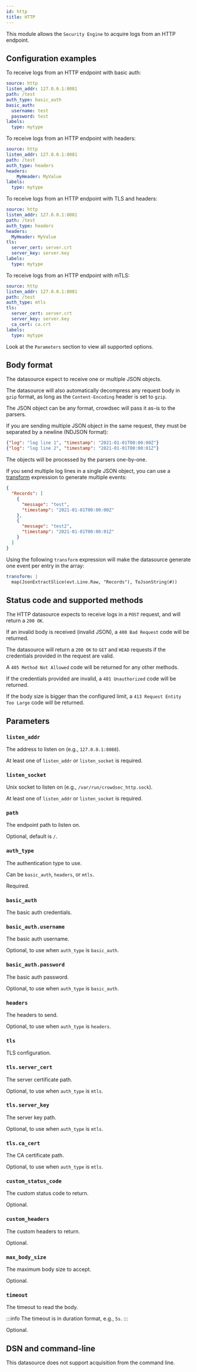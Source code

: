 ```yaml
---
id: http
title: HTTP
---
```


This module allows the `Security Engine` to acquire logs from an HTTP endpoint.

## Configuration examples

To receive logs from an HTTP endpoint with basic auth:
```yaml
source: http
listen_addr: 127.0.0.1:8081
path: /test
auth_type: basic_auth
basic_auth:
  username: test
  password: test
labels:
  type: mytype
```

To receive logs from an HTTP endpoint with headers:
```yaml
source: http
listen_addr: 127.0.0.1:8081
path: /test
auth_type: headers
headers:
    MyHeader: MyValue
labels:
  type: mytype
```

To receive logs from an HTTP endpoint with TLS and headers:

```yaml
source: http
listen_addr: 127.0.0.1:8081
path: /test
auth_type: headers
headers:
  MyHeader: MyValue
tls:
  server_cert: server.crt
  server_key: server.key
labels:
  type: mytype
```

To receive logs from an HTTP endpoint with mTLS:

```yaml
source: http
listen_addr: 127.0.0.1:8081
path: /test
auth_type: mtls
tls:
  server_cert: server.crt
  server_key: server.key
  ca_cert: ca.crt
labels:
  type: mytype
```

Look at the `Parameters` section to view all supported options.

## Body format

The datasource expect to receive one or multiple JSON objects.

The datasource will also automatically decompress any request body in `gzip` format, as long as the `Content-Encoding` header is set to `gzip`.

The JSON object can be any format, crowdsec will pass it as-is to the parsers.

If you are sending multiple JSON object in the same request, they must be separated by a newline (NDJSON format):
```json
{"log": "log line 1", "timestamp": "2021-01-01T00:00:00Z"}
{"log": "log line 2", "timestamp": "2021-01-01T00:00:01Z"}
```

The objects will be processed by the parsers one-by-one.

If you send multiple log lines in a single JSON object, you can use a [transform](/docs/log_processor/data_sources/introduction.md#transform) expression to generate multiple events:

```json
{
  "Records": [
    {
      "message": "test",
      "timestamp": "2021-01-01T00:00:00Z"
    },
    {
      "message": "test2",
      "timestamp": "2021-01-01T00:00:01Z"
    }
  ]
}
```

Using the following `transform` expression will make the datasource generate one event per entry in the array:
```yaml
transform: |
  map(JsonExtractSlice(evt.Line.Raw, "Records"), ToJsonString(#))
```


## Status code and supported methods

The HTTP datasource expects to receive logs in a `POST` request, and will return a `200 OK`.

If an invalid body is received (invalid JSON), a `400 Bad Request` code will be returned.

The datasource will return a `200 OK` to `GET` and `HEAD` requests if the credentials provided in the request are valid.

A `405 Method Not Allowed` code will be returned for any other methods.

If the credentials provided are invalid, a `401 Unauthorized` code will be returned.

If the body size is bigger than the configured limit, a `413 Request Entity Too Large` code will be returned.

## Parameters


### `listen_addr`

The address to listen on (e.g., `127.0.0.1:8088`).

At least one of `listen_addr` or `listen_socket` is required.

### `listen_socket`

Unix socket to listen on (e.g., `/var/run/crowdsec_http.sock`).

At least one of `listen_addr` or `listen_socket` is required.

### `path`

The endpoint path to listen on.

Optional, default is `/`.

### `auth_type`

The authentication type to use.

Can be `basic_auth`, `headers`, or `mtls`.

Required.

### `basic_auth`

The basic auth credentials.

### `basic_auth.username`

The basic auth username.

Optional, to use when `auth_type` is `basic_auth`.

### `basic_auth.password`

The basic auth password.

Optional, to use when `auth_type` is `basic_auth`.

### `headers`

The headers to send.

Optional, to use when `auth_type` is `headers`.

### `tls`

TLS configuration.

### `tls.server_cert`

The server certificate path.

Optional, to use when `auth_type` is `mtls`.

### `tls.server_key`

The server key path.

Optional, to use when `auth_type` is `mtls`.

### `tls.ca_cert`

The CA certificate path.

Optional, to use when `auth_type` is `mtls`.

### `custom_status_code`

The custom status code to return.

Optional.

### `custom_headers`

The custom headers to return.

Optional.

### `max_body_size`

The maximum body size to accept.

Optional.

### `timeout`

The timeout to read the body.

:::info
The timeout is in duration format, e.g., `5s`.
:::

Optional.

## DSN and command-line

This datasource does not support acquisition from the command line.

